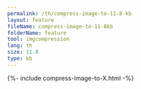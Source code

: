 ```yaml
---
permalink: /th/compress-image-to-11-8-kb
layout: feature
fileName: compress-image-to-11-8kb
folderName: feature
tool: imgcompression
lang: th
size: 11.8
type: kb
---
```


{%- include compress-image-to-X.html -%}
